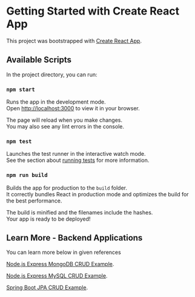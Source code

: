 # Getting Started with Create React App

This project was bootstrapped with [Create React App](https://github.com/facebook/create-react-app).

## Available Scripts

In the project directory, you can run:

### `npm start`

Runs the app in the development mode.\
Open [http://localhost:3000](http://localhost:3000) to view it in your browser.

The page will reload when you make changes.\
You may also see any lint errors in the console.

### `npm test`

Launches the test runner in the interactive watch mode.\
See the section about [running tests](https://facebook.github.io/create-react-app/docs/running-tests) for more information.

### `npm run build`

Builds the app for production to the `build` folder.\
It correctly bundles React in production mode and optimizes the build for the best performance.

The build is minified and the filenames include the hashes.\
Your app is ready to be deployed!


## Learn More - Backend Applications

You can learn more below in given references

[Node.js Express MongoDB CRUD Example](https://www.techgeeknext.com/express-mongo-crud-example).

[Node.js Express MySQL CRUD Example](https://www.techgeeknext.com/express-mysql-crud-example/).

[Spring Boot JPA CRUD Example](https://www.techgeeknext.com/spring-boot/spring-boot-jpa-crud-example/).


